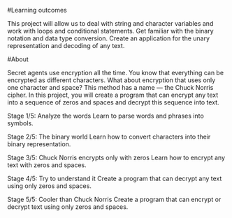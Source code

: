 
#Learning outcomes

This project will allow us to deal with string and character variables and work with loops and conditional statements. Get familiar with the binary notation and data type conversion. Create an application for the unary representation and decoding of any text.


#About

Secret agents use encryption all the time. You know that everything can be encrypted as different characters. What about encryption that uses only one character and space? This method has a name — the Chuck Norris cipher. In this project, you will create a program that can encrypt any text into a sequence of zeros and spaces and decrypt this sequence into text.




Stage 1/5: Analyze the words
Learn to parse words and phrases into symbols.

Stage 2/5: The binary world
Learn how to convert characters into their binary representation.

Stage 3/5: Chuck Norris encrypts only with zeros
Learn how to encrypt any text with zeros and spaces.

Stage 4/5: Try to understand it
Create a program that can decrypt any text using only zeros and spaces.

Stage 5/5: Cooler than Chuck Norris
Create a program that can encrypt or decrypt text using only zeros and spaces. 














